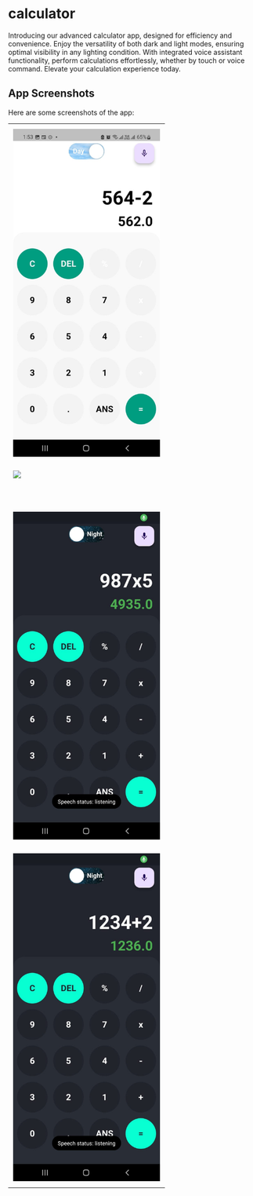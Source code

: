 # calculator

Introducing our advanced calculator app, designed for efficiency and convenience. Enjoy the versatility of both dark and light modes, ensuring optimal visibility in any lighting condition. With integrated voice assistant functionality, perform calculations effortlessly, whether by touch or voice command. Elevate your calculation experience today.


## App Screenshots

Here are some screenshots of the app:

<table>
  <tr>
    <td style="padding: 10px;"><img src="assets/calc_1.jpg" alt="Screen 1" style="width: 300px;"/></td>
     <tr>
    <td colspan="2" style="width: 40px;"></td> <!-- Empty row for vertical space -->
  </tr>
    <td style="padding: 10px;"><img src="assets/calc_2.jpg alt="Screen 2" style="width: 300px;"/></td>    
  </tr>
  <tr>
    <td colspan="2" style="height: 40px;"></td> <!-- Empty row for vertical space -->
  </tr>
  <tr>
    <td style="padding: 10px;"><img src="assets/calc_3.jpg" alt="Screen 3" style="width: 300px;"/></td>
     <tr>
    <td colspan="2" style="width: 40px;"></td> <!-- Empty row for vertical space -->
  </tr>
    <td style="padding: 10px;"><img src="assets/calc_4.jpg" alt="Screen 4" style="width: 300px;"/></td>
  </tr>
</table>
